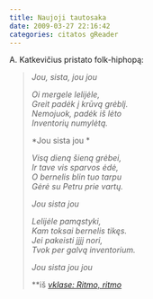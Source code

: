 ```yaml
---
title: Naujoji tautosaka
date: 2009-03-27 22:16:42
categories: citatos gReader
---
```


A. Katkevičius pristato folk-hiphopą:

> *Jou, sista, jou jou*
>
> *Oi mergele lelijėle,*\
>  *Greit padėk į krūvą grėblį.*\
>  *Nemojuok, padėk iš lėto*\
>  *Inventorių numylėtą.*
>
> *Jou sista jou *
>
> *Visą dieną šieną grėbei,*\
>  *Ir tave vis sparvos ėdė,*\
>  *O bernelis blin tuo tarpu*\
>  *Gėrė su Petru prie vartų.*
>
> *Jou sista jou*
>
> *Lelijėle pamąstyki,*\
>  *Kam toksai bernelis tikęs.*\
>  *Jei pakeisti jįjį nori,*\
>  *Tvok per galvą inventorium.*
>
> *Jou sista jou jou*
>
> **iš *[vklase: Ritmo, ritmo](http://vklase.livejournal.com/119018.html)*
